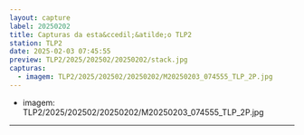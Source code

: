 ```yaml
---
layout: capture
label: 20250202
title: Capturas da esta&ccedil;&atilde;o TLP2
station: TLP2
date: 2025-02-03 07:45:55
preview: TLP2/2025/202502/20250202/stack.jpg
capturas:
  - imagem: TLP2/2025/202502/20250202/M20250203_074555_TLP_2P.jpg
---
```

  - imagem: TLP2/2025/202502/20250202/M20250203_074555_TLP_2P.jpg
---
